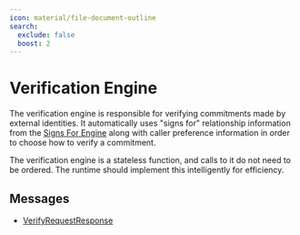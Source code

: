```yaml
---
icon: material/file-document-outline
search:
  exclude: false
  boost: 2
---
```


# Verification Engine

The verification engine is responsible for verifying commitments made by
external identities. It automatically uses "signs for" relationship information
from the [Signs For Engine](./../signs_for/index.md) along with caller preference
information in order to choose how to verify a commitment.

The verification engine is a stateless function, and calls to it do not need to
be ordered. The runtime should implement this intelligently for efficiency.

## Messages

- [VerifyRequestResponse](./verify_request_response.md)
